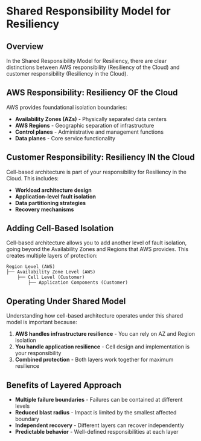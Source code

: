 # Shared Responsibility Model for Resiliency

## Overview

In the Shared Responsibility Model for Resiliency, there are clear distinctions between AWS responsibility (Resiliency of the Cloud) and customer responsibility (Resiliency in the Cloud).

## AWS Responsibility: Resiliency OF the Cloud

AWS provides foundational isolation boundaries:
- **Availability Zones (AZs)** - Physically separated data centers
- **AWS Regions** - Geographic separation of infrastructure
- **Control planes** - Administrative and management functions
- **Data planes** - Core service functionality

## Customer Responsibility: Resiliency IN the Cloud

Cell-based architecture is part of your responsibility for Resiliency in the Cloud. This includes:
- **Workload architecture design**
- **Application-level fault isolation**
- **Data partitioning strategies**
- **Recovery mechanisms**

## Adding Cell-Based Isolation

Cell-based architecture allows you to add another level of fault isolation, going beyond the Availability Zones and Regions that AWS provides. This creates multiple layers of protection:

```
Region Level (AWS)
├── Availability Zone Level (AWS)
    ├── Cell Level (Customer)
        ├── Application Components (Customer)
```

## Operating Under Shared Model

Understanding how cell-based architecture operates under this shared model is important because:

1. **AWS handles infrastructure resilience** - You can rely on AZ and Region isolation
2. **You handle application resilience** - Cell design and implementation is your responsibility
3. **Combined protection** - Both layers work together for maximum resilience

## Benefits of Layered Approach

- **Multiple failure boundaries** - Failures can be contained at different levels
- **Reduced blast radius** - Impact is limited by the smallest affected boundary
- **Independent recovery** - Different layers can recover independently
- **Predictable behavior** - Well-defined responsibilities at each layer